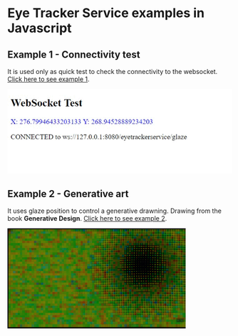 # Eye Tracker Service examples in Javascript
## Example 1 - Connectivity test

It is used only as quick test to check the connectivity to the websocket.  [Click here to see example 1](et-01-connectivity-test/README.md).
   
   ![](docs/EyeTrackerTest01.gif)

## Example 2 - Generative art

It uses glaze position to control a generative drawning. Drawing from the book **Generative Design**. [Click here to see example 2](et-02-generative-design/README.md).
   
   ![](docs/EyeTrackerTest02.gif)
